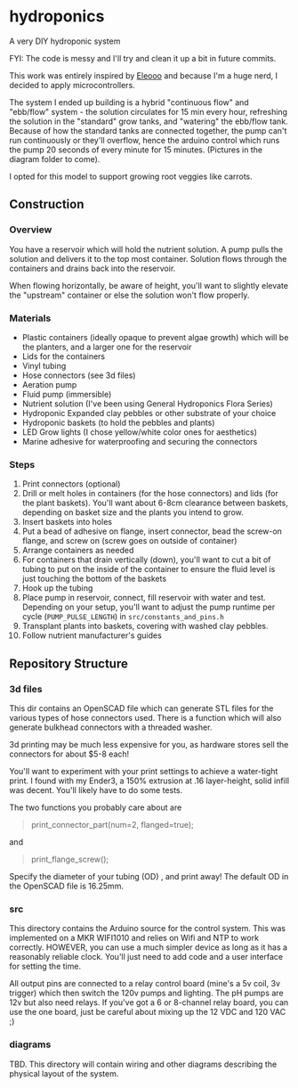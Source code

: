 # hydroponics
A very DIY hydroponic system

FYI: The code is messy and I'll try and clean it up a bit in future commits. 

This work was entirely inspired by [Eleooo]( http://eliooo.com/) and because I'm a huge nerd, I decided to apply microcontrollers. 

The system I ended up building is a hybrid "continuous flow" and "ebb/flow" system - the solution circulates for 15 min every hour, refreshing the solution in the "standard" grow tanks, and "watering" the ebb/flow tank. Because of how the standard tanks are connected together, the pump can't run continuously or they'll overflow, hence the arduino control which runs the pump 20 seconds of every minute for 15 minutes. (Pictures in the diagram folder to come). 

I opted for this model to support growing root veggies like carrots. 

## Construction
### Overview
You have a reservoir which will hold the nutrient solution. A pump pulls the solution and delivers it to the top most container. Solution flows through the containers and drains back into the reservoir.

When flowing horizontally, be aware of height, you'll want to slightly elevate the "upstream" container or else the solution won't flow properly. 
### Materials
* Plastic containers (ideally opaque to prevent algae growth) which will be the planters, and a larger one for the reservoir
* Lids for the containers
* Vinyl tubing
* Hose connectors (see 3d files)
* Aeration pump
* Fluid pump (immersible) 
* Nutrient solution (I've been using General Hydroponics Flora Series)
* Hydroponic Expanded clay pebbles or other substrate of your choice
* Hydroponic baskets (to hold the pebbles and plants)
* LED Grow lights (I chose yellow/white color ones for aesthetics)
* Marine adhesive for waterproofing and securing the connectors
### Steps
1. Print connectors (optional)
1. Drill or melt holes in containers (for the hose connectors) and lids (for the plant baskets). You'll want about 6-8cm clearance between baskets, depending on basket size and the plants you intend to grow.
1. Insert baskets into holes
1. Put a bead of adhesive on flange, insert connector, bead the screw-on flange, and screw on (screw goes on outside of container)
1. Arrange containers as needed
1. For containers that drain vertically (down), you'll want to cut a bit of tubing to put on the inside of the container to ensure the fluid level is just touching the bottom of the baskets
1. Hook up the tubing
1. Place pump in reservoir, connect, fill reservoir with water and test. Depending on your setup, you'll want to adjust the pump runtime per cycle (`PUMP_PULSE_LENGTH`) in `src/constants_and_pins.h` 
1. Transplant plants into baskets, covering with washed clay pebbles. 
1. Follow nutrient manufacturer's guides

## Repository Structure
### 3d files
This dir contains an OpenSCAD file which can generate STL files for the various types of hose connectors used. There is a function which will also generate bulkhead connectors with a threaded washer. 

3d printing may be much less expensive for you, as hardware stores sell the connectors for about $5-8 each!

You'll want to experiment with your print settings to achieve a water-tight print. I found with my Ender3, a 150% extrusion at .16 layer-height, solid infill was decent. You'll likely have to do some tests.

The two functions you probably care about are 
> print_connector_part(num=2, flanged=true);

and

>print_flange_screw();

Specify the diameter of your tubing (OD) , and print away! The default OD in the OpenSCAD file is 16.25mm.



### src
This directory contains the Arduino source for the control system. This was implemented on a MKR WIFI1010 and relies on Wifi and NTP to work correctly. HOWEVER, you can use a much simpler device as long as it has a reasonably reliable clock. You'll just need to add code and a user interface for setting the time. 

All output pins are connected to a relay control board (mine's a 5v coil, 3v trigger) which then switch the 120v pumps and lighting. The pH pumps are 12v but also need relays. If you've got a 6 or 8-channel relay board, you can use the one board, just be careful about mixing up the 12 VDC and 120 VAC ;) 

### diagrams
TBD. This directory will contain wiring and other diagrams describing the physical layout of the system. 